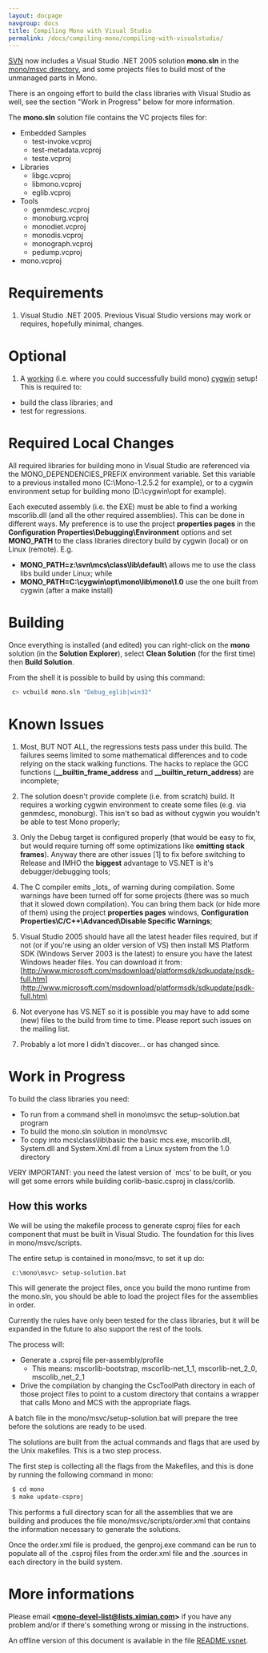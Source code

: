```yaml
---
layout: docpage
navgroup: docs
title: Compiling Mono with Visual Studio
permalink: /docs/compiling-mono/compiling-with-visualstudio/
---
```


[SVN]({{site.github.url}}/old_site/SourceCodeRepository) now includes a Visual Studio .NET 2005 solution **mono.sln** in the [mono/msvc directory](http://anonsvn.mono-project.com/viewvc/trunk/mono/msvc/), and some projects files to build most of the unmanaged parts in Mono.

There is an ongoing effort to build the class libraries with Visual Studio as well, see the section "Work in Progress" below for more information.

The **mono.sln** solution file contains the VC projects files for:

-   Embedded Samples
    -   test-invoke.vcproj
    -   test-metadata.vcproj
    -   teste.vcproj
-   Libraries
    -   libgc.vcproj
    -   libmono.vcproj
    -   eglib.vcproj
-   Tools
    -   genmdesc.vcproj
    -   monoburg.vcproj
    -   monodiet.vcproj
    -   monodis.vcproj
    -   monograph.vcproj
    -   pedump.vcproj
-   mono.vcproj

Requirements
============

1. Visual Studio .NET 2005. Previous Visual Studio versions may work or requires, hopefully minimal, changes.

Optional
========

1. A [working]({{site.github.url}}/old_site/Compiling_Mono#windows-compilation-compiling-mono "Compiling Mono") (i.e. where you could successfully build mono) [cygwin](http://www.cygwin.com/) setup! This is required to:

-   build the class libraries; and
-   test for regressions.

Required Local Changes
======================

All required libraries for building mono in Visual Studio are referenced via the MONO\_DEPENDENCIES\_PREFIX environment variable. Set this variable to a previous installed mono (C:\\Mono-1.2.5.2 for example), or to a cygwin environment setup for building mono (D:\\cygwin\\opt for example).

Each executed assembly (i.e. the EXE) must be able to find a working mscorlib.dll (and all the other required assemblies). This can be done in different ways. My preference is to use the project **properties pages** in the **Configuration Properties\\Debugging\\Environment** options and set **MONO\_PATH** to the class libraries directory build by cygwin (local) or on Linux (remote). E.g.

-   **MONO\_PATH=z:\\svn\\mcs\\class\\lib\\default\\** allows me to use the class libs build under Linux; while
-   **MONO\_PATH=C:\\cygwin\\opt\\mono\\lib\\mono\\1.0** use the one built from cygwin (after a make install)

Building
========

Once everything is installed (and edited) you can right-click on the **mono** solution (in the **Solution Explorer**), select **Clean Solution** (for the first time) then **Build Solution**.

From the shell it is possible to build by using this command:

``` bash
 c> vcbuild mono.sln "Debug_eglib|win32"
```

Known Issues
============

1. Most, BUT NOT ALL, the regressions tests pass under this build. The failures seems limited to some mathematical differences and to code relying on the stack walking functions. The hacks to replace the GCC functions (**\_\_builtin\_frame\_address** and **\_\_builtin\_return\_address**) are incomplete;

2. The solution doesn't provide complete (i.e. from scratch) build. It requires a working cygwin environment to create some files (e.g. via genmdesc, monoburg). This isn't so bad as without cygwin you wouldn't be able to test Mono properly;

3. Only the Debug target is configured properly (that would be easy to fix, but would require turning off some optimizations like **omitting stack frames**). Anyway there are other issues [1] to fix before switching to Release and IMHO the **biggest** advantage to VS.NET is it's debugger/debugging tools;

4. The C compiler emits \_lots\_ of warning during compilation. Some warnings have been turned off for some projects (there was so much that it slowed down compilation). You can bring them back (or hide more of them) using the project **properties pages** windows, **Configuration Properties\\C/C++\\Advanced\\Disable Specific Warnings**;

5. Visual Studio 2005 should have all the latest header files required, but if not (or if you're using an older version of VS) then install MS Platform SDK (Windows Server 2003 is the latest) to ensure you have the latest Windows header files. You can download it from: [http://www.microsoft.com/msdownload/platformsdk/sdkupdate/psdk-full.htm](http://www.microsoft.com/msdownload/platformsdk/sdkupdate/psdk-full.htm)

6. Not everyone has VS.NET so it is possible you may have to add some (new) files to the build from time to time. Please report such issues on the mailing list.

7. Probably a lot more I didn't discover... or has changed since.

Work in Progress
================

To build the class libraries you need:

-   To run from a command shell in mono\\msvc the setup-solution.bat program
-   To build the mono.sln solution in mono\\msvc
-   To copy into mcs\\class\\lib\\basic the basic mcs.exe, mscorlib.dll, System.dll and System.Xml.dll from a Linux system from the 1.0 directory

VERY IMPORTANT: you need the latest version of \`mcs' to be built, or you will get some errors while building corlib-basic.csproj in class/corlib.

How this works
--------------

We will be using the makefile process to generate csproj files for each component that must be built in Visual Studio. The foundation for this lives in mono/msvc/scripts.

The entire setup is contained in mono/msvc, to set it up do:

``` bash
 c:\mono\msvc> setup-solution.bat
```

This will generate the project files, once you build the mono runtime from the mono.sln, you should be able to load the project files for the assemblies in order.

Currently the rules have only been tested for the class libraries, but it will be expanded in the future to also support the rest of the tools.

The process will:

-   Generate a .csproj file per-assembly/profile
    -   This means: mscorlib-bootstrap, mscorlib-net\_1\_1, mscorlib-net\_2\_0, mscolib\_net\_2\_1
-   Drive the compilation by changing the CscToolPath directory in each of those project files to point to a custom directory that contains a wrapper that calls Mono and MCS with the appropriate flags.

A batch file in the mono/msvc/setup-solution.bat will prepare the tree before the solutions are ready to be used.

The solutions are built from the actual commands and flags that are used by the Unix makefiles. This is a two step process.

The first step is collecting all the flags from the Makefiles, and this is done by running the following command in mono:

``` bash
 $ cd mono
 $ make update-csproj
```

This performs a full directory scan for all the assemblies that we are building and produces the file mono/msvc/scripts/order.xml that contains the information necessary to generate the solutions.

Once the order.xml file is produed, the genproj.exe command can be run to populate all of the .csproj files from the order.xml file and the .sources in each directory in the build system.

More informations
=================

Please email **\<mono-devel-list@lists.ximian.com\>** if you have any problem and/or if there's something wrong or missing in the instructions.

An offline version of this document is available in the file [README.vsnet](http://github.com/mono/mono/blob/master/README.vsnet).

